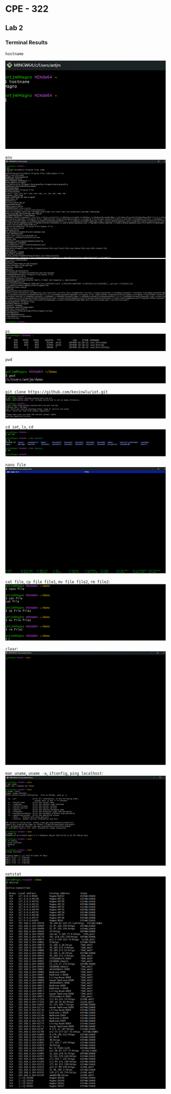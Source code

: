 # CPE - 322
## Lab 2
### Terminal Results

`hostname`

![Screenshot 1](https://raw.githubusercontent.com/amagno1/design-vi/main/Lab2/l1.png)

`env`  
![Screenshot 2](https://raw.githubusercontent.com/amagno1/design-vi/main/Lab2/l2.png) 
![Screenshot 3](https://raw.githubusercontent.com/amagno1/design-vi/main/Lab2/l3.png)

`ps`  
![Screenshot 4](https://raw.githubusercontent.com/amagno1/design-vi/main/Lab2/l4.png)

`pwd`

![Screenshot 12](https://raw.githubusercontent.com/amagno1/design-vi/main/Lab2/pwd.png)

`git clone https://github.com/kevinwlu/iot.git` 
![Screenshot 5](https://raw.githubusercontent.com/amagno1/design-vi/main/Lab2/l5.png)

`cd iot`, `ls`, `cd` 
![Screenshot 6](https://raw.githubusercontent.com/amagno1/design-vi/main/Lab2/l6.png)

`nano file` 
![Screenshot 7](https://raw.githubusercontent.com/amagno1/design-vi/main/Lab2/l7.png)

`cat file`, `cp file file1`, `mv file file2`, `rm file2`: 
![Screenshot 8](https://raw.githubusercontent.com/amagno1/design-vi/main/Lab2/l8.png)

`clear`:
![Screenshot 9](https://raw.githubusercontent.com/amagno1/design-vi/main/Lab2/clear.png)

`man uname`, `uname -a`, `ifconfig`, `ping localhost`:  
![Screenshot 10](https://raw.githubusercontent.com/amagno1/design-vi/main/Lab2/l9.png)

`netstat`  
![Screenshot 11](https://raw.githubusercontent.com/amagno1/design-vi/main/Lab2/l10.png)


